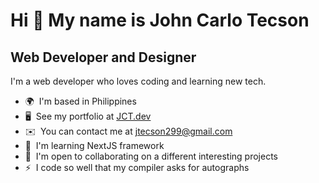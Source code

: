 Hi 👋 My name is John Carlo Tecson
==================================

Web Developer and Designer
--------------------------

I'm a web developer who loves coding and learning new tech.

* 🌍  I'm based in Philippines
* 🖥️  See my portfolio at [JCT.dev](http://jct-dev.vercel.app)
* ✉️  You can contact me at [jtecson299@gmail.com](mailto:jtecson299@gmail.com)
* 🧠  I'm learning NextJS framework
* 🤝  I'm open to collaborating on a different interesting projects
* ⚡  I code so well that my compiler asks for autographs
